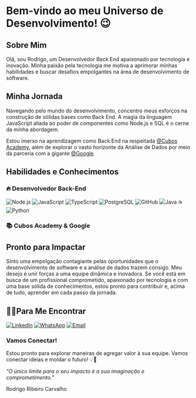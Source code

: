 # Bem-vindo ao meu Universo de Desenvolvimento! :wink:

## Sobre Mim
Olá, sou Rodrigo, um Desenvolvedor Back End apaixonado por tecnologia e inovação. Minha paixão pela tecnologia me motiva a aprimorar minhas habilidades e buscar desafios empolgantes na área de desenvolvimento de software.

## Minha Jornada
Navegando pelo mundo do desenvolvimento, concentro meus esforços na construção de sólidas bases como Back End. A magia da linguagem JavaScript aliada ao poder de componentes como Node.js e SQL é o cerne da minha abordagem.

Estou imerso na aprendizagem como Back End na respeitada [@Cubos Academy](https://cubos.academy/?utm_term=cubos%20academy&utm_campaign=Conversion+-+Search+-+Branding+-+Cubos+Academy&utm_source=google&utm_medium=cpc&hsa_acc=6320525513&hsa_cam=18154121427&hsa_grp=141084695032&hsa_ad=618464016440&hsa_src=g&hsa_tgt=kwd-1212716925774&hsa_kw=cubos%20academy&hsa_mt=e&hsa_net=adwords&hsa_ver=3&gclid=Cj0KCQjw84anBhCtARIsAISI-xfcA54KCVQghGLBC4Qm0eBxXUtSVXD2WQ_N8sDwiTubNqg4pMvQFpkaApVpEALw_wcB), além de explorar o vasto horizonte da Análise de Dados por meio da parceria com a gigante [@Google](https://www.coursera.org/professional-certificates/google-data-analytics).

## Habilidades e Conhecimentos
### 🔥 Desenvolvedor Back-End 

![Node.js](https://img.shields.io/badge/Node%20js-339933?style=for-the-badge&logo=nodedotjs&logoColor=white)
![JavaScript](https://img.shields.io/badge/JavaScript-F7DF1E?style=for-the-badge&logo=javascript&logoColor=black)
![TypeScript](https://img.shields.io/badge/TypeScript-007ACC?style=for-the-badge&logo=typescript&logoColor=white)
![PostgreSQL](https://img.shields.io/badge/PostgreSQL-316192?style=for-the-badge&logo=postgresql&logoColor=white)
![GitHub](https://img.shields.io/badge/GitHub-181717?style=for-the-badge&logo=github&logoColor=white)
![Java :coffee:](https://img.shields.io/badge/Java-007396?style=for-the-badge&logo=java&logoColor=white)
![Python](https://img.shields.io/badge/Python-3776AB?style=for-the-badge&logo=python&logoColor=white)

### 📚 Cubos Academy & Google

## Pronto para Impactar
Sinto uma empolgação contagiante pelas oportunidades que o desenvolvimento de software e a análise de dados trazem consigo. Meu desejo é unir forças a uma equipe dinâmica e inovadora. Se você está em busca de um profissional comprometido, apaixonado por tecnologia e com uma base sólida de conhecimentos, estou pronto para contribuir e, acima de tudo, aprender em cada passo da jornada.

## :technologist:Para Me Encontrar

[![LinkedIn](https://img.shields.io/badge/LinkedIn-0077B5?style=for-the-badge&logo=linkedin&logoColor=white)](https://www.linkedin.com/in/rodrigo-ribeiro-devbackend/)
[![WhatsApp](https://img.shields.io/badge/WhatsApp-25D366?style=for-the-badge&logo=whatsapp&logoColor=white)](https://wa.me/5547991820339)
[![Email](https://img.shields.io/badge/Gmail-D14836?style=for-the-badge&logo=gmail&logoColor=white)](https://is.gd/OCnrFE)


### Vamos Conectar!

Estou pronto para explorar maneiras de agregar valor à sua equipe. Vamos conectar ideias e moldar o futuro! 💡🌟

*"O único limite para o seu impacto é a sua imaginação e comprometimento."*

Rodrigo Ribeiro Carvalho

